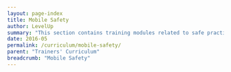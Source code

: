 ```yaml
---
layout: page-index
title: Mobile Safety
author: LevelUp
summary: "This section contains training modules related to safe practices for mobile devices, in particular mobile phones. Topics addressed include how mobile network structures transmit data, how mobile phone technology functions, and strategies for safer communication using mobile devices."
date: 2016-05
permalink: /curriculum/mobile-safety/
parent: "Trainers' Curriculum"
breadcrumb: "Mobile Safety"
---
```

